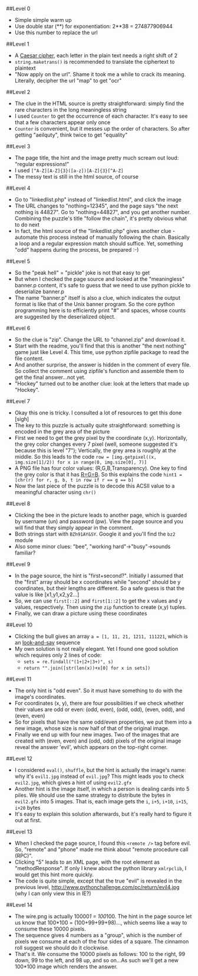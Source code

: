 ##Level 0

* Simple simple warm up
* Use double star (\*\*) for exponentiation: 2\*\*38 = 274877906944
* Use this number to replace the url

##Level 1

* A [Caesar cipher](http://en.wikipedia.org/wiki/Caesar_cipher), each letter in the plain text needs a right shift of 2
* `string.maketrans()` is recommended to translate the ciphertext to plaintext
* "Now apply on the url". Shame it took me a while to crack its meaning. Literally, decipher the url "map" to get "ocr"

##Level 2

* The clue in the HTML source is pretty straightforward: simply find the rare characters in the long meaningless string
* I used `Counter` to get the occurrence of each character. It's easy to see that a few characters appear only once
* `Counter` is convenient, but it messes up the order of characters. So after getting "aeilquty", think twice to get "equality"

##Level 3

* The page title, the hint and the image pretty much scream out loud: "regular expressions!"
* I used `[^A-Z][A-Z]{3}([a-z])[A-Z]{3}[^A-Z]`
* The messy text is still in the html source, of course

##Level 4
* Go to "linkedlist.php" instead of "linkedlist.html", and click the image
* The URL changes to "nothing=12345", and the page says "the next nothing is 44827". Go to "nothing=44827", and you get another number. Combining the puzzle's title "follow the chain", it's pretty obvious what to do next
* In fact, the html source of the "linkedlist.php" gives another clue - automate this process instead of manually following the chain. Basically a loop and a regular expression match should suffice. Yet, something "odd" happens during the process, be prepared :-)

##Level 5
* So the "peak hell" = "pickle" joke is not that easy to get
* But when I checked the page source and looked at the "meaningless" banner.p content, it's safe to guess that we need to use python pickle to deserialize banner.p
* The name "banner.p" itself is also a clue, which indicates the output format is like that of the Unix banner program. So the core python programming here is to efficiently print "#" and spaces, whose counts are suggested by the deserialized object.

##Level 6
* So the clue is "zip". Change the URL to "channel.zip" and download it.
* Start with the readme, you'll find that this is another "the next nothing" game just like Level 4. This time, use python zipfile package to read the file content.
* And another surprise, the answer is hidden in the comment of every file. So collect the comment using zipfile's function and assemble them to get the final answer...not yet. 
* "Hockey" turned out to be another clue: look at the letters that made up "Hockey".

##Level 7
* Okay this one is tricky. I consulted a lot of resources to get this done [sigh]
* The key to this puzzle is actually quite straightforward: something is encoded in the grey area of the picture
* First we need to get the grey pixel by the coordinate (x,y). Horizontally, the grey color changes every 7 pixel (well, someone suggested it's because this is level "7"); Vertically, the grey area is roughly at the middle. So this leads to the code `row = [img.getpixel((x, img.size[1]/2)) for x in range(0, img.size[0], 7)]`
* A PNG file has four color values: (R,G,B,Transparency). One key to find the grey color is that it has [R=G=B](http://en.wikipedia.org/wiki/Grey). So this explains the code `hint1 = [chr(r) for r, g, b, t in row if r == g == b]`
* Now the last piece of the puzzle is to decode this ACSII value to a meaningful character using `chr()`

##Level 8
* Clicking the bee in the picture leads to another page, which is guarded by username (un) and password (pw). View the page source and you will find that they simply appear in the comment.
* Both strings start with `BZh91AY&SY`. Google it and you'll find the `bz2` module
* Also some minor clues: "bee", "working hard"->"busy"->sounds familiar?

##Level 9
* In the page source, the hint is "first+second?". Initially I assumed that the "first" array should be x coordinates while "second" should be y coordinates, but their lengths are different. So a safe guess is that the value is like [x1,y1,x2,y2...]
* So, we can use `first[::2]` and `first[1::2]` to get the x values and y values, respectively. Then using the `zip` function to create (x,y) tuples.
* Finally, we can draw a picture using these coordinates

##Level 10
* Clicking the bull gives an array `a = [1, 11, 21, 1211, 111221`, which is an [look-and-say](http://en.wikipedia.org/wiki/Look-and-say_sequence) sequence
* My own solution is not really elegant. Yet I found one good solution which requires only 2 lines of code:
  * `sets = re.findall("(1+|2+|3+)", s)`
  * `return "".join([str(len(x))+x[0] for x in sets])`

##Level 11
* The only hint is "odd even". So it must have something to do with the image's coordinates.
* For coordinates (x, y), there are four possibilities if we check whether their values are odd or even: (odd, even), (odd, odd), (even, odd), and (even, even)
* So for pixels that have the same odd/even properties, we put them into a new image, whose size is now half of that of the original image.
* Finally we end up with four new images. Two of the images that are created with (even, even) and (odd, odd) pixels of the original image reveal the answer 'evil', which appears on the top-right corner.

##Level 12
* I considered `eval()`, `shuffle`, but the hint is actually the image's name: why it's `evil1.jpg` instead of `evil.jpg`? This might leads you to check `evil2.jpg`, which gives a hint of using `evil2.gfx`
* Another hint is the image itself, in which a person is dealing cards into 5 piles. We should use the same strategy to distribute the bytes in `evil2.gfx` into 5 images. That is, each image gets the `i`, `i+5`, `i+10`, `i+15`, `i+20` bytes
* It's easy to explain this solution afterwards, but it's really hard to figure it out at first.

##Level 13
* When I checked the page source, I found this `<remote />` tag before evil. So, "remote" and "phone" made me think about "remote procedure call (RPC)".
* Clicking "5" leads to an XML page, with the root element as "methodResponse". If only I knew about the python library `xmlrpclib`, I would get this hint more quickly.
* The code is quite simple, except that the true "evil" is revealed in the previous level, http://www.pythonchallenge.com/pc/return/evil4.jpg (why I can only view this in IE?)

##Level 14
* The wire.png is actually 10000*1 = 100*100. The hint in the page source let us know that 100*100 = (100+99+99+98)..., which seems like a way to consume these 10000 pixels.
* The sequence gives 4 numbers as a "group", which is the number of pixels we consume at each of the four sides of a square. The cinnamon roll suggest we should do it clockwise.
* That's it. We consume the 10000 pixels as follows: 100 to the right, 99 down, 99 to the left, and 98 up, and so on...As such we'll get a new 100*100 image which renders the answer.
